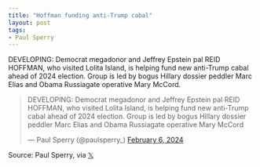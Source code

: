 ```yaml
---
title: "Hoffman funding anti-Trump cabal"
layout: post
tags:
- Paul Sperry
---
```


DEVELOPING: Democrat megadonor and Jeffrey Epstein pal REID HOFFMAN, who visited Lolita Island, is helping fund new anti-Trump cabal ahead of 2024 election. Group is led by bogus Hillary dossier peddler Marc Elias and Obama Russiagate operative Mary McCord.

<blockquote class="twitter-tweet"><p lang="en" dir="ltr">DEVELOPING: Democrat megadonor and Jeffrey Epstein pal REID HOFFMAN, who visited Lolita Island, is helping fund new anti-Trump cabal ahead of 2024 election. Group is led by bogus Hillary dossier peddler Marc Elias and Obama Russiagate operative Mary McCord</p>&mdash; Paul Sperry (@paulsperry_) <a href="https://twitter.com/paulsperry_/status/1754727436065849540?ref_src=twsrc%5Etfw">February 6, 2024</a></blockquote> <script async src="https://platform.twitter.com/widgets.js" charset="utf-8"></script>

Source: Paul Sperry, via [𝕏](https://x.com)
